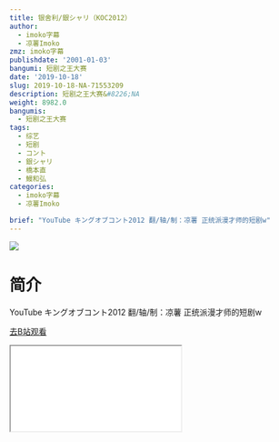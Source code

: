 ```yaml
---
title: 银舍利/銀シャリ（KOC2012）
author:
  - imoko字幕
  - 凉薯Imoko
zmz: imoko字幕
publishdate: '2001-01-03'
bangumi: 短剧之王大赛
date: '2019-10-18'
slug: 2019-10-18-NA-71553209
description: 短剧之王大赛&#8226;NA
weight: 8982.0
bangumis:
  - 短剧之王大赛
tags:
  - 综艺
  - 短剧
  - コント
  - 銀シャリ
  - 橋本直
  - 鰻和弘
categories:
  - imoko字幕
  - 凉薯Imoko

brief: "YouTube キングオブコント2012 翻/轴/制：凉薯 正统派漫才师的短剧w"
---
```

![](https://raw.githubusercontent.com/tcgriffith/owaraisite/master/static/tmpimg/6304c8e4d682292bfaa21d542b00dcd1e7fea7a7.jpg.480.jpg)
# 简介  
YouTube
キングオブコント2012
翻/轴/制：凉薯
正统派漫才师的短剧w  

[去B站观看](https://www.bilibili.com/video/av71553209/)
<div class ="resp-container"><iframe class="testiframe" src="//player.bilibili.com/player.html?aid=71553209"", scrolling="no", allowfullscreen="true" > </iframe></div> 
